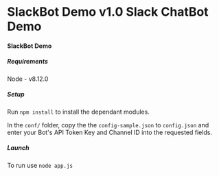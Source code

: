 SlackBot Demo v1.0
Slack ChatBot Demo
====================================


#### SlackBot Demo

##### Requirements

Node - v8.12.0


##### Setup

Run `npm install` to install the dependant modules.

In the `conf/` folder, copy the the `config-sample.json` to `config.json` and enter your Bot's API Token Key and Channel ID into the requested fields.


##### Launch

To run use `node app.js`